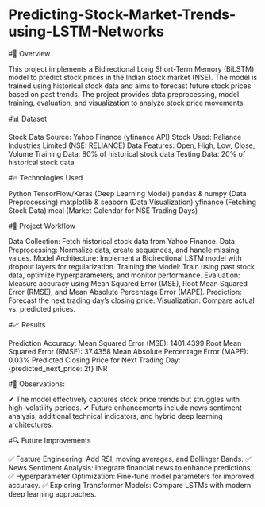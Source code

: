 # Predicting-Stock-Market-Trends-using-LSTM-Networks
#📌 Overview

This project implements a Bidirectional Long Short-Term Memory (BiLSTM) model to predict stock prices in the Indian stock market (NSE). The model is trained using historical stock data and aims to forecast future stock prices based on past trends. The project provides data preprocessing, model training, evaluation, and visualization to analyze stock price movements.

#📊 Dataset

Stock Data Source: Yahoo Finance (yfinance API) 
Stock Used: Reliance Industries Limited (NSE: RELIANCE) 
Data Features: Open, High, Low, Close, Volume 
Training Data: 80% of historical stock data 
Testing Data: 20% of historical stock data 

#🔥 Technologies Used

Python
TensorFlow/Keras (Deep Learning Model)
pandas & numpy (Data Preprocessing)
matplotlib & seaborn (Data Visualization)
yfinance (Fetching Stock Data)
mcal (Market Calendar for NSE Trading Days)

#🚀 Project Workflow

Data Collection: Fetch historical stock data from Yahoo Finance.
Data Preprocessing: Normalize data, create sequences, and handle missing values.
Model Architecture: Implement a Bidirectional LSTM model with dropout layers for regularization.
Training the Model: Train using past stock data, optimize hyperparameters, and monitor performance.
Evaluation: Measure accuracy using Mean Squared Error (MSE), Root Mean Squared Error (RMSE), and Mean Absolute Percentage Error (MAPE).
Prediction: Forecast the next trading day’s closing price.
Visualization: Compare actual vs. predicted prices.

#📈 Results

Prediction Accuracy:
Mean Squared Error (MSE): 1401.4399
Root Mean Squared Error (RMSE): 37.4358
Mean Absolute Percentage Error (MAPE): 0.03%
Predicted Closing Price for Next Trading Day: {predicted_next_price:.2f} INR

#📌 Observations:

✔ The model effectively captures stock price trends but struggles with high-volatility periods.
✔ Future enhancements include news sentiment analysis, additional technical indicators, and hybrid deep learning architectures.

#🔍 Future Improvements

✅ Feature Engineering: Add RSI, moving averages, and Bollinger Bands.
✅ News Sentiment Analysis: Integrate financial news to enhance predictions.
✅ Hyperparameter Optimization: Fine-tune model parameters for improved accuracy.
✅ Exploring Transformer Models: Compare LSTMs with modern deep learning approaches.

